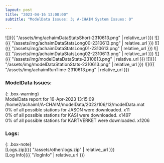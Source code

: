 ```yaml
---
layout: post
title: "2023-04-16 13:00:00"
subtitle: "ModelData Issues: 3; A-CHAIM System Issues: 0"

---
```


![]({{ "/assets/img/achaimDataStatsShort-2310613.png" | relative_url }})
![]({{ "/assets/img/achaimDataStatsLong00-2310613.png" | relative_url }})
![]({{ "/assets/img/achaimDataStatsLong01-2310613.png" | relative_url }})
![]({{ "/assets/img/achaimDataStatsLong02-2310613.png" | relative_url }})
![]({{ "/assets/img/modelDataDataStats-2310613.png" | relative_url }})
![]({{ "/assets/img/modelDataStationStats-2310613.png" | relative_url }})
![]({{ "/assets/img/achaimRunTime-2310613.png" | relative_url }})


### ModelData Issues:  
  
{: .box-warning}  
 ModelData report for 16-Apr-2023 13:15:09   
 /home2/achaim1/A-CHAIM/modelData/2023/106/13/modelData.mat   
 0% of all possible stations for JASON were downloaded. x11   
 0% of all possible stations for KASI were downloaded. x1497   
 0% of all possible stations for KARTVERKET were downloaded. x1206   
  


### Logs:  
  
{: .box-note}  
[Logs.zip]({{ "/assets/other/logs.zip" | relative_url }})  
[Log Info]({{ "/logInfo" | relative_url }})  
